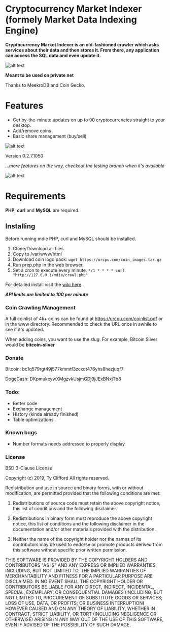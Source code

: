 # Cryptocurrency Market Indexer (formely Market Data Indexing Engine)

**Cryptocurrency Market Indexer is an old-fashioned crawler which asks services about their data and then stores it. From there, any application can access the SQL data and even update it.**


![alt text](https://urcpu.com/~snick/m.png "CMI")

**Meant to be used on private net**

Thanks to MeekroDB and Coin Gecko.

# Features

* Get by-the-minute updates on up to 90 cryptocurrencies straight to your desktop.
* Add/remove coins
* Basic share management (buy/sell)

![alt text](https://urcpu.com/~snick/h.png "CMI")

Version 0.2.7.1050

..._more features on the way, checkout the testing branch when it's available_

![alt text](https://urcpu.com/~snick/alertstocards.png "CMI")

# Requirements

**PHP**, **curl** and **MySQL** are required.

## Installing
Before running mdie PHP, curl and MySQL should be installed.

1. Clone/Download all files. 
2. Copy to /var/www/html
3. Download coin logo pack: `wget https://urcpu.com/coin_images.tar.gz`
4. Run prep.php in the web browser.
5. Set a cron to execute every minute. `*/1 * * * * curl "http://127.0.0.1/mdie/crawl.php"`

For detailed install visit the [wiki here](https://github.com/snick512/cryptomarketindexer/wiki/Installing-and-Configuring).

***API limits are limited to 100 per minute***


### Coin Crawling Management

A full coinlist of 4k+ coins can be found at https://urcpu.com/coinlist.pdf or in the www directory. Recommended to check the URL once in awhile to see if it's updated.

When adding coins, you want to use the _slug_. For example, Bitcoin Silver would be **bitcoin-silver**

### Donate

Bitcoin: bc1q579rgt49j577kmmtf3zcxdt476yhs8hezjuqf7

DogeCash: DKpmukeywXMgzvkUsjmGDj9jJExBNxjTb8


### Todo:

* Better code
* Exchange management
* History (kinda already finished)
* Table optimizations


### Known bugs

* Number formats needs addressed to properly display

### License

BSD 3-Clause License

Copyright (c) 2019, Ty Clifford
All rights reserved.

Redistribution and use in source and binary forms, with or without
modification, are permitted provided that the following conditions are met:

1. Redistributions of source code must retain the above copyright notice, this
   list of conditions and the following disclaimer.

2. Redistributions in binary form must reproduce the above copyright notice,
   this list of conditions and the following disclaimer in the documentation
   and/or other materials provided with the distribution.

3. Neither the name of the copyright holder nor the names of its
   contributors may be used to endorse or promote products derived from
   this software without specific prior written permission.

THIS SOFTWARE IS PROVIDED BY THE COPYRIGHT HOLDERS AND CONTRIBUTORS "AS IS"
AND ANY EXPRESS OR IMPLIED WARRANTIES, INCLUDING, BUT NOT LIMITED TO, THE
IMPLIED WARRANTIES OF MERCHANTABILITY AND FITNESS FOR A PARTICULAR PURPOSE ARE
DISCLAIMED. IN NO EVENT SHALL THE COPYRIGHT HOLDER OR CONTRIBUTORS BE LIABLE
FOR ANY DIRECT, INDIRECT, INCIDENTAL, SPECIAL, EXEMPLARY, OR CONSEQUENTIAL
DAMAGES (INCLUDING, BUT NOT LIMITED TO, PROCUREMENT OF SUBSTITUTE GOODS OR
SERVICES; LOSS OF USE, DATA, OR PROFITS; OR BUSINESS INTERRUPTION) HOWEVER
CAUSED AND ON ANY THEORY OF LIABILITY, WHETHER IN CONTRACT, STRICT LIABILITY,
OR TORT (INCLUDING NEGLIGENCE OR OTHERWISE) ARISING IN ANY WAY OUT OF THE USE
OF THIS SOFTWARE, EVEN IF ADVISED OF THE POSSIBILITY OF SUCH DAMAGE.
